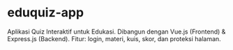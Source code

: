 # eduquiz-app
Aplikasi Quiz Interaktif untuk Edukasi. Dibangun dengan Vue.js (Frontend) &amp; Express.js (Backend). Fitur: login, materi, kuis, skor, dan proteksi halaman.
